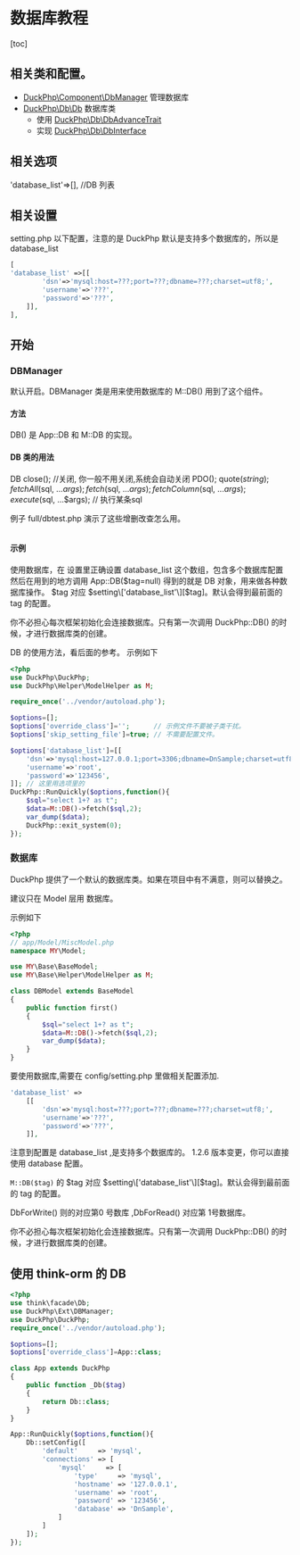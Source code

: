 # 数据库教程
[toc]
## 相关类和配置。

- [DuckPhp\Component\DbManager](ref/Component-DbManager.md) 管理数据库
- [DuckPhp\Db\Db](ref/Db-Db.md) 数据库类
    - 使用 [DuckPhp\Db\DbAdvanceTrait](ref/Db-DbAdvanceTrait.md)
    - 实现 [DuckPhp\Db\DbInterface](ref/Db-DbInterface.md)

## 相关选项


'database_list'=>[],      //DB 列表

## 相关设置
setting.php 以下配置，注意的是 DuckPhp 默认是支持多个数据库的，所以是database_list
```php
[
'database_list' =>[[
        'dsn'=>'mysql:host=???;port=???;dbname=???;charset=utf8;',
        'username'=>'???',
        'password'=>'???',
    ]],
],
```
## 开始

### DBManager
默认开启。DBManager 类是用来使用数据库的
M::DB() 用到了这个组件。

#### 方法
DB()
    是 App::DB 和 M::DB 的实现。

#### DB 类的用法
DB
    close(); //关闭, 你一般不用关闭,系统会自动关闭
    PDO();
    quote($string);
    fetchAll($sql, ...$args);
    fetch($sql, ...$args);
    fetchColumn($sql, ...$args);
    execute($sql, ...$args); //   执行某条sql

例子 full/dbtest.php 演示了这些增删改查怎么用。

```php

```
#### 示例
使用数据库，在 设置里正确设置 database_list 这个数组，包含多个数据库配置
然后在用到的地方调用 App::DB($tag=null) 得到的就是 DB 对象，用来做各种数据库操作。
$tag 对应 $setting\['database_list'\][$tag]。默认会得到最前面的 tag 的配置。

你不必担心每次框架初始化会连接数据库。只有第一次调用 DuckPhp::DB() 的时候，才进行数据库类的创建。

DB 的使用方法，看后面的参考。
示例如下

```php
<?php
use DuckPhp\DuckPhp;
use DuckPhp\Helper\ModelHelper as M;

require_once('../vendor/autoload.php');

$options=[];
$options['override_class']='';      // 示例文件不要被子类干扰。
$options['skip_setting_file']=true; // 不需要配置文件。

$options['database_list']=[[
    'dsn'=>'mysql:host=127.0.0.1;port=3306;dbname=DnSample;charset=utf8;',
    'username'=>'root',
    'password'=>'123456',
]]; // 这里用选项里的
DuckPhp::RunQuickly($options,function(){    
    $sql="select 1+? as t";
    $data=M::DB()->fetch($sql,2);
    var_dump($data);
    DuckPhp::exit_system(0);
});
```


### 数据库

DuckPhp 提供了一个默认的数据库类。如果在项目中有不满意，则可以替换之。

建议只在  Model 层用 数据库。

示例如下

```php
<?php
// app/Model/MiscModel.php
namespace MY\Model;

use MY\Base\BaseModel;
use MY\Base\Helper\ModelHelper as M;

class DBModel extends BaseModel
{
    public function first()
    {
        $sql="select 1+? as t";
        $data=M::DB()->fetch($sql,2);
        var_dump($data);
    }
}
```

要使用数据库,需要在 config/setting.php 里做相关配置添加.

```php
'database_list' =>
    [[
		'dsn'=>'mysql:host=???;port=???;dbname=???;charset=utf8;',
		'username'=>'???',
		'password'=>'???',
    ]],
```

注意到配置是  database_list ,是支持多个数据库的。
1.2.6 版本变更，你可以直接使用 database 配置。


`M::DB($tag)` 的 $tag 对应 $setting\['database_list'\][$tag]。默认会得到最前面的 tag 的配置。

DbForWrite() 则的对应第0 号数库 ,DbForRead() 对应第 1号数据库。

你不必担心每次框架初始化会连接数据库。只有第一次调用 DuckPhp::DB() 的时候，才进行数据库类的创建。

## 使用 think-orm 的 DB

```php
<?php
use think\facade\Db;
use DuckPhp\Ext\DBManager;
use DuckPhp\DuckPhp;
require_once('../vendor/autoload.php');

$options=[];
$options['override_class']=App::class;

class App extends DuckPhp
{
    public function _Db($tag)
    {
        return Db::class;
    }
}

App::RunQuickly($options,function(){
    Db::setConfig([
        'default'     => 'mysql',
        'connections' => [
            'mysql'     => [
                'type'     => 'mysql',
                'hostname' => '127.0.0.1',
                'username' => 'root',
                'password' => '123456',
                'database' => 'DnSample',
            ]
        ]
    ]);
});

```
